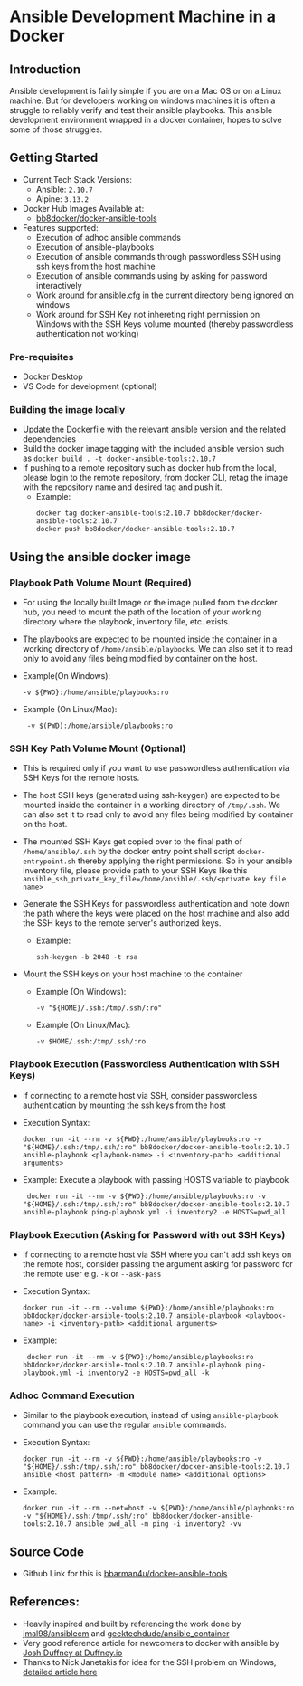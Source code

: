 # Ansible Development Machine in a Docker

## Introduction
Ansible development is fairly simple if you are on a Mac OS or on a Linux machine. But for developers working on windows machines it is often a struggle to reliably verify and test their ansible playbooks. This ansible development environment wrapped in a docker container, hopes to solve some of those struggles.


## Getting Started
- Current Tech Stack Versions:
  - Ansible: `2.10.7`
  - Alpine: `3.13.2`
- Docker Hub Images Available at:
  - [bb8docker/docker-ansible-tools](https://hub.docker.com/r/bb8docker/docker-ansible-tools)
- Features supported:
  - Execution of adhoc ansible commands
  - Execution of ansible-playbooks
  - Execution of ansible commands through passwordless SSH using ssh keys from the host machine
  - Execution of ansible commands using by asking for password interactively
  - Work around for ansible.cfg in the current directory being ignored on windows
  - Work around for SSH Key not inhereting right permission on Windows with the SSH Keys volume mounted (thereby passwordless authentication not working)


### Pre-requisites
- Docker Desktop
- VS Code for development (optional)

### Building the image locally
- Update the Dockerfile with the relevant ansible version and the related dependencies
- Build the docker image tagging with the included ansible version such as  `docker build . -t docker-ansible-tools:2.10.7`
- If pushing to a remote repository such as docker hub from the local, please login to the remote repository, from docker CLI, retag the image with the repository name and desired tag and push it. 
  - Example:
    ```
    docker tag docker-ansible-tools:2.10.7 bb8docker/docker-ansible-tools:2.10.7
    docker push bb8docker/docker-ansible-tools:2.10.7
    ```

## Using the ansible docker image
### Playbook Path Volume Mount (Required)
- For using the locally built Image or the image pulled from the docker hub, you need to mount the path of the location of your working directory where the playbook, inventory file, etc. exists.
- The playbooks are expected to be mounted inside the container in a working directory of `/home/ansible/playbooks`. We can also set it to read only to avoid any files being modified by container on the host.
- Example(On Windows):
  ```
  -v ${PWD}:/home/ansible/playbooks:ro

  ```
- Example (On Linux/Mac):

  ```
   -v $(PWD):/home/ansible/playbooks:ro 

  ```
### SSH Key Path Volume Mount (Optional)
- This is required only if you want to use passwordless authentication via SSH Keys for the remote hosts.
- The host SSH keys (generated using ssh-keygen) are expected to be mounted inside the container in a working directory of `/tmp/.ssh`. We can also set it to read only to avoid any files being modified by container on the host.
- The mounted SSH Keys get copied over to the final path of `/home/ansible/.ssh` by the docker entry point shell script `docker-entrypoint.sh` thereby applying the right permissions. So in your ansible inventory file, please provide path to your SSH Keys like this `ansible_ssh_private_key_file=/home/ansible/.ssh/<private key file name>`
-  Generate the SSH Keys for passwordless authentication and note down the path where the keys were placed on the host machine and also add the SSH keys to the remote server's authorized keys.
    - Example:
      ```
      ssh-keygen -b 2048 -t rsa

      ```

- Mount the SSH keys on your host machine to the container
  - Example (On Windows):
    ```
    -v "${HOME}/.ssh:/tmp/.ssh/:ro"
    ```

  - Example (On Linux/Mac):

    ```
    -v $HOME/.ssh:/tmp/.ssh/:ro
    ```

### Playbook Execution (Passwordless Authentication with SSH Keys)
- If connecting to a remote host via SSH, consider passwordless authentication by mounting the ssh keys from the host
- Execution Syntax: 

  ```
  docker run -it --rm -v ${PWD}:/home/ansible/playbooks:ro -v "${HOME}/.ssh:/tmp/.ssh/:ro" bb8docker/docker-ansible-tools:2.10.7 ansible-playbook <playbook-name> -i <inventory-path> <additional arguments>
  ```

- Example: Execute a playbook with passing HOSTS variable to playbook
   ```
    docker run -it --rm -v ${PWD}:/home/ansible/playbooks:ro -v "${HOME}/.ssh:/tmp/.ssh/:ro" bb8docker/docker-ansible-tools:2.10.7 ansible-playbook ping-playbook.yml -i inventory2 -e HOSTS=pwd_all
   ```

### Playbook Execution (Asking for Password with out SSH Keys)
- If connecting to a remote host via SSH where you can't add ssh keys on the remote host, consider passing the argument asking for password for the remote user e.g. `-k` or `--ask-pass`
- Execution Syntax: 
  ```
  docker run -it --rm --volume ${PWD}:/home/ansible/playbooks:ro bb8docker/docker-ansible-tools:2.10.7 ansible-playbook <playbook-name> -i <inventory-path> <additional arguments>
  ```

- Example:
   ```
    docker run -it --rm -v ${PWD}:/home/ansible/playbooks:ro bb8docker/docker-ansible-tools:2.10.7 ansible-playbook ping-playbook.yml -i inventory2 -e HOSTS=pwd_all -k
   ```

### Adhoc Command Execution
- Similar to the playbook execution, instead of using `ansible-playbook` command you can use the regular `ansible` commands.
- Execution Syntax: 
  ```
  docker run -it --rm -v ${PWD}:/home/ansible/playbooks:ro -v "${HOME}/.ssh:/tmp/.ssh/:ro" bb8docker/docker-ansible-tools:2.10.7 ansible <host pattern> -m <module name> <additional options>
  ```

- Example:
   ```
   docker run -it --rm --net=host -v ${PWD}:/home/ansible/playbooks:ro -v "${HOME}/.ssh:/tmp/.ssh/:ro" bb8docker/docker-ansible-tools:2.10.7 ansible pwd_all -m ping -i inventory2 -vv
   ```

## Source Code
- Github Link for this is [bbarman4u/docker-ansible-tools](https://github.com/bbarman4u/docker-ansible-tools)

## References:
- Heavily inspired and built by referencing the work done by [jmal98/ansiblecm](https://github.com/jmal98/ansiblecm) and [geektechdude/ansible_container](https://github.com/geektechdude/ansible_container)
- Very good reference article for newcomers to docker with ansible by [Josh Duffney at Duffney.io](https://duffney.io/containers-for-ansible-development/)
- Thanks to Nick Janetakis for idea for the SSH problem on Windows, [detailed article here](https://nickjanetakis.com/blog/docker-tip-56-volume-mounting-ssh-keys-into-a-docker-container)
